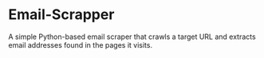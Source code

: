 # Email-Scrapper
A simple Python-based email scraper that crawls a target URL and extracts email addresses found in the pages it visits. 
